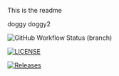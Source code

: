This is the readme

doggy
doggy2

![GitHub Workflow Status (branch)](https://img.shields.io/github/actions/workflow/status/permafrostyx/sem/main.yml?branch=master)

[![LICENSE](https://img.shields.io/github/license/permafrostyx/sem.svg?style=flat-square)](https://github.com/permafrostyx/sem/blob/master/LICENSE)

[![Releases](https://img.shields.io/github/release/permafrostyx/sem/all.svg?style=flat-square)](https://github.com/permafrostyx/sem/releases)
